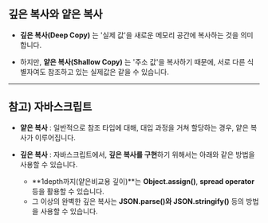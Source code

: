 ## 깊은 복사와 얕은 복사

- **깊은 복사(Deep Copy)** 는 '실제 값'을 새로운 메모리 공간에 복사하는 것을 의미합니다.

- 하지만, **얕은 복사(Shallow Copy)** 는 '주소 값'을 복사하기 때문에, 서로 다른 식별자여도 참조하고 있는 실제값은 같을 수 있습니다.

---

## 참고) 자바스크립트

- **얕은 복사** : 일반적으로 참조 타입에 대해, 대입 과정을 거쳐 할당하는 경우, 얕은 복사가 이루어집니다.

- **깊은 복사** : 자바스크립트에서, **깊은 복사를 구현**하기 위해서는 아래와 같은 방법을 사용할 수 있습니다.
    - **1depth까지(얕은비교용 깊이)**는 **Object.assign()**, **spread operator** 등을 활용할 수 있습니다. 
    - 그 이상의 완벽한 깊은 복사는 **JSON.parse()와 JSON.stringify()** 등의 방법을 사용할 수 있습니다.